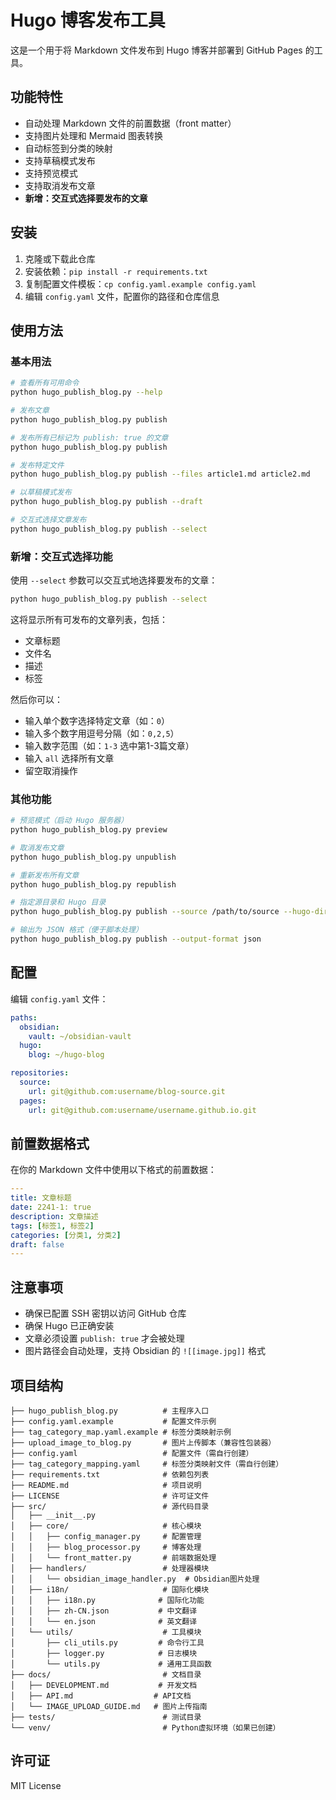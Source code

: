 # Hugo 博客发布工具

这是一个用于将 Markdown 文件发布到 Hugo 博客并部署到 GitHub Pages 的工具。

## 功能特性

- 自动处理 Markdown 文件的前置数据（front matter）
- 支持图片处理和 Mermaid 图表转换
- 自动标签到分类的映射
- 支持草稿模式发布
- 支持预览模式
- 支持取消发布文章
- **新增：交互式选择要发布的文章**

## 安装
1. 克隆或下载此仓库
2. 安装依赖：`pip install -r requirements.txt`
3. 复制配置文件模板：`cp config.yaml.example config.yaml`
4. 编辑 `config.yaml` 文件，配置你的路径和仓库信息

## 使用方法

### 基本用法

```bash
# 查看所有可用命令
python hugo_publish_blog.py --help

# 发布文章
python hugo_publish_blog.py publish

# 发布所有已标记为 publish: true 的文章
python hugo_publish_blog.py publish

# 发布特定文件
python hugo_publish_blog.py publish --files article1.md article2.md

# 以草稿模式发布
python hugo_publish_blog.py publish --draft

# 交互式选择文章发布
python hugo_publish_blog.py publish --select
```

### 新增：交互式选择功能

使用 `--select` 参数可以交互式地选择要发布的文章：

```bash
python hugo_publish_blog.py publish --select
```

这将显示所有可发布的文章列表，包括：
- 文章标题
- 文件名
- 描述
- 标签

然后你可以：
- 输入单个数字选择特定文章（如：`0`）
- 输入多个数字用逗号分隔（如：`0,2,5`）
- 输入数字范围（如：`1-3` 选中第1-3篇文章）
- 输入 `all` 选择所有文章
- 留空取消操作

### 其他功能

```bash
# 预览模式（启动 Hugo 服务器）
python hugo_publish_blog.py preview

# 取消发布文章
python hugo_publish_blog.py unpublish

# 重新发布所有文章
python hugo_publish_blog.py republish

# 指定源目录和 Hugo 目录
python hugo_publish_blog.py publish --source /path/to/source --hugo-dir /path/to/hugo

# 输出为 JSON 格式（便于脚本处理）
python hugo_publish_blog.py publish --output-format json
```

## 配置

编辑 `config.yaml` 文件：

```yaml
paths:
  obsidian:
    vault: ~/obsidian-vault
  hugo:
    blog: ~/hugo-blog

repositories:
  source:
    url: git@github.com:username/blog-source.git
  pages:
    url: git@github.com:username/username.github.io.git
```

## 前置数据格式

在你的 Markdown 文件中使用以下格式的前置数据：

```yaml
---
title: 文章标题
date: 2241-1: true
description: 文章描述
tags: [标签1, 标签2]
categories: [分类1, 分类2]
draft: false
---
```

## 注意事项

- 确保已配置 SSH 密钥以访问 GitHub 仓库
- 确保 Hugo 已正确安装
- 文章必须设置 `publish: true` 才会被处理
- 图片路径会自动处理，支持 Obsidian 的 `![[image.jpg]]` 格式

## 项目结构

```
├── hugo_publish_blog.py          # 主程序入口
├── config.yaml.example           # 配置文件示例
├── tag_category_map.yaml.example # 标签分类映射示例
├── upload_image_to_blog.py       # 图片上传脚本（兼容性包装器）
├── config.yaml                   # 配置文件（需自行创建）
├── tag_category_mapping.yaml     # 标签分类映射文件（需自行创建）
├── requirements.txt              # 依赖包列表
├── README.md                     # 项目说明
├── LICENSE                       # 许可证文件
├── src/                          # 源代码目录
│   ├── __init__.py
│   ├── core/                     # 核心模块
│   │   ├── config_manager.py     # 配置管理
│   │   ├── blog_processor.py     # 博客处理
│   │   └── front_matter.py       # 前端数据处理
│   ├── handlers/                 # 处理器模块
│   │   └── obsidian_image_handler.py  # Obsidian图片处理
│   ├── i18n/                     # 国际化模块
│   │   ├── i18n.py              # 国际化功能
│   │   ├── zh-CN.json           # 中文翻译
│   │   └── en.json              # 英文翻译
│   └── utils/                    # 工具模块
│       ├── cli_utils.py         # 命令行工具
│       ├── logger.py            # 日志模块
│       └── utils.py             # 通用工具函数
├── docs/                         # 文档目录
│   ├── DEVELOPMENT.md           # 开发文档
│   ├── API.md                  # API文档
│   └── IMAGE_UPLOAD_GUIDE.md   # 图片上传指南
├── tests/                        # 测试目录
└── venv/                         # Python虚拟环境（如果已创建）
```

## 许可证

MIT License
